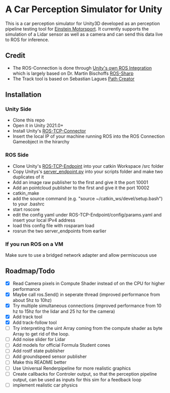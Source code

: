 # A Car Perception Simulator for Unity

This is a car perception simulator for Unity3D developed as an perception pipeline testing tool for [Einstein Motorsport](https://einstein-motorsport.com/).
It currently supports the simulation of a Lidar sensor as well as a camera and can send this data live to ROS for inference.

## Credit

- The ROS-Connection is done through [Unity's own ROS Integration](https://github.com/Unity-Technologies/Unity-Robotics-Hub) which is largely based on Dr. Martin Bischoffs [ROS-Sharp](https://github.com/MartinBischoff/ros-sharp)
- The Track tool is based on Sebastian Lagues [Path Creator](https://github.com/SebLague/Path-Creator)

## Installation

### Unity Side

- Clone this repo
- Open it in Unity 2021.0+
- Install Unity's [ROS-TCP-Connector](https://github.com/Unity-Technologies/ROS-TCP-Connector)
- Insert the local IP of your machine running ROS into the ROS Connection Gameobject in the hirarchy

### ROS Side

- Clone Unity's [ROS-TCP-Endpoint](https://github.com/Unity-Technologies/ROS-TCP-Endpoint) into your catkin Workspace /src folder
- Copy Unitys's [server_endpoint.py](https://github.com/Unity-Technologies/Unity-Robotics-Hub/blob/main/tutorials/ros_packages/robotics_demo/scripts/server_endpoint.py) into your scripts folder and make two duplicates of it
- Add an image raw publisher to the first and give it the port 10001
- Add an pointcloud publisher to the first and give it the port 10002
- catkin_make
- add the source command (e.g. "source ~/catkin_ws/devel/setup.bash") to your .bashrc
- start roscore
- edit the config yaml under ROS-TCP-Endpoint/config/params.yaml and insert your local IPv4 address
- load this config file with rosparam load
- rosrun the two server_endpoints from earlier

### If you run ROS on a VM

Make sure to use a bridged network adapter and allow permiscuous use

## Roadmap/Todo

- [X] Read Camera pixels in Compute Shader instead of on the CPU for higher performance
- [X] Maybe call ros.Send() in seperate thread (improved performance from about 5hz to 10hz)
- [X] Try multiple simultaneous connections (improved performance from 10 hz to 15hz for the lidar and 25 hz for the camera)
- [X] Add track tool
- [X] Add track-follow tool
- [ ] Try interpreting the uint Array coming from the compute shader as byte Array to get rid of the loop.
- [ ] Add noise slider for Lidar
- [ ] Add models for official Formula Student cones
- [ ] Add rostf state publisher
- [ ] Add groundspeed sensor publisher
- [ ] Make this README better
- [ ] Use Universal Renderpipeline for more realistic graphics
- [ ] Create callbacks for Controler output, so that the perception pipeline output, can be used as inputs for this sim for a feedback loop
- [ ] implement realistic car physics

